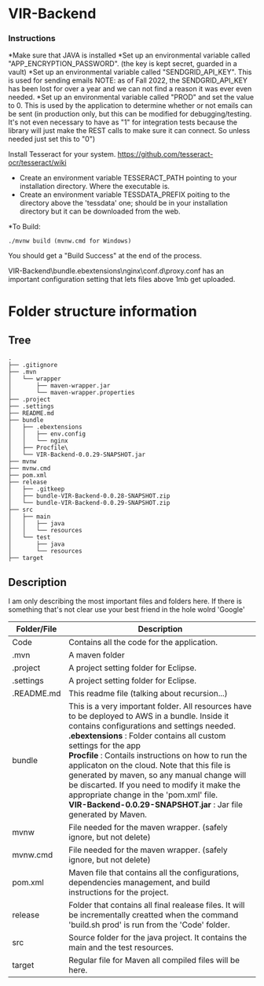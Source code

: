 # VIR-Backend

### Instructions

*Make sure that JAVA is installed
*Set up an environmental variable called "APP_ENCRYPTION_PASSWORD". (the key is kept secret, guarded in a vault)
*Set up an environmental variable called "SENDGRID_API_KEY". This is used for sending emails
NOTE: as of Fall 2022, the SENDGRID_API_KEY has been lost for over a year and we can not find a reason it was ever even needed.
*Set up an environmental variable called "PROD" and set the value to 0. This is used by the application to determine whether or not emails can be sent (in production only, but this can be modified for debugging/testing. It's not even necessary to have as "1" for integration tests because the library will just make the REST calls to make sure it can connect. So unless needed just set this to "0")

Install Tesseract for your system. https://github.com/tesseract-ocr/tesseract/wiki
* Create an environment variable TESSERACT_PATH pointing to your installation directory. Where the executable is.
* Create an environment variable TESSDATA_PREFIX poiting to the directory above the 'tessdata' one; should be in your installation directory but it can be downloaded from the web.

*To Build:
```
./mvnw build (mvnw.cmd for Windows)
```
You should get a "Build Success" at the end of the process.

VIR-Backend\bundle\.ebextensions\nginx\conf.d\proxy.conf has an important configuration setting that lets files above 1mb get uploaded.

# Folder structure information

## Tree
```
.
├── .gitignore
├── .mvn
│   └── wrapper
│       ├── maven-wrapper.jar
│       └── maven-wrapper.properties
├── .project
├── .settings
├── README.md
├── bundle
│   ├── .ebextensions
│   │   ├── env.config
│   │   └── nginx
│   ├── Procfile\
│   └── VIR-Backend-0.0.29-SNAPSHOT.jar
├── mvnw
├── mvnw.cmd
├── pom.xml
├── release
│   ├── .gitkeep
│   ├── bundle-VIR-Backend-0.0.28-SNAPSHOT.zip
│   └── bundle-VIR-Backend-0.0.29-SNAPSHOT.zip
├── src
│   ├── main
│   │   ├── java
│   │   └── resources
│   └── test
│       ├── java
│       └── resources
├── target
```

## Description
I am only describing the most important files and folders here. If there is something that's not clear use your best friend in the hole wolrd 'Google' 

Folder/File | Description
--- | --- 
Code                | Contains all the code for the application.
.mvn                | A maven folder
.project            | A project setting folder for Eclipse.
.settings           | A project setting folder for Eclipse.
.README.md          | This readme file (talking about recursion...)
bundle              | This is a very important folder. All resources have to be deployed to AWS in a bundle. Inside it contains configurations and settings needed.<br/><b>.ebextensions</b> : Folder contains all custom settings for the app <br/><b>Procfile</b> : Contails instructions on how to run the applicaton on the cloud. Note that this file is generated by maven, so any manual change will be discarted. If you need to modify it make the appropriate change in the 'pom.xml' file. <br/><b>VIR-Backend-0.0.29-SNAPSHOT.jar</b> : Jar file generated by Maven.
mvnw                | File needed for the maven wrapper. (safely ignore, but not delete)
mvnw.cmd            | File needed for the maven wrapper. (safely ignore, but not delete)
pom.xml             | Maven file that contains all the configurations, dependencies management, and build instructions for the project.
release             | Folder that contains all final realease files. It will be incrementally creatted when the command 'build.sh prod' is run from the 'Code' folder.
src                 | Source folder for the java project. It contains the main and the test resources.
target              | Regular file for Maven all compiled files will be here.
